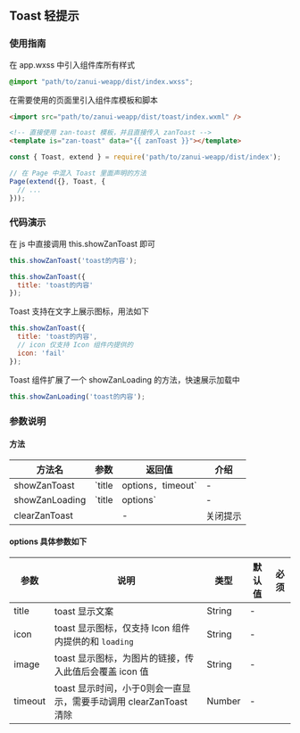 ## Toast 轻提示

### 使用指南
在 app.wxss 中引入组件库所有样式
```css
@import "path/to/zanui-weapp/dist/index.wxss";
```

在需要使用的页面里引入组件库模板和脚本
```html
<import src="path/to/zanui-weapp/dist/toast/index.wxml" />

<!-- 直接使用 zan-toast 模板，并且直接传入 zanToast -->
<template is="zan-toast" data="{{ zanToast }}"></template>
```
```js
const { Toast, extend } = require('path/to/zanui-weapp/dist/index');

// 在 Page 中混入 Toast 里面声明的方法
Page(extend({}, Toast, {
  // ...
}));
```

### 代码演示
在 js 中直接调用 this.showZanToast 即可
```js
this.showZanToast('toast的内容');

this.showZanToast({
  title: 'toast的内容'
});
```

Toast 支持在文字上展示图标，用法如下
```js
this.showZanToast({
  title: 'toast的内容',
  // icon 仅支持 Icon 组件内提供的
  icon: 'fail'
});
```

Toast 组件扩展了一个 showZanLoading 的方法，快速展示加载中
```js
this.showZanLoading('toast的内容');
```

### 参数说明

#### 方法
| 方法名       | 参数      | 返回值       | 介绍       |
|-----------|-----------|-----------|-------------|
| showZanToast | `title | options`, `timeout` | - | 展示提示 |
| showZanLoading | `title | options` | - | 展示加载提示 |
| clearZanToast |  | - | 关闭提示 |

#### options 具体参数如下
| 参数       | 说明      | 类型       | 默认值       | 必须      |
|-----------|-----------|-----------|-------------|-------------|
| title | toast 显示文案 | String | - | |
| icon | toast 显示图标，仅支持 Icon 组件内提供的和 `loading` | String | - | |
| image | toast 显示图标，为图片的链接，传入此值后会覆盖 icon 值 | String | - | |
| timeout | toast 显示时间，小于0则会一直显示，需要手动调用 clearZanToast 清除 | Number | - | |
